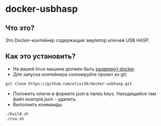 # docker-usbhasp

## Что это?

Это Docker-контейнер содержащий эмулятор ключей USB HASP.

## Как это установить?

- На вашей linux машине должен быть [развернут docker](https://www.digitalocean.com/community/tutorials/docker-ubuntu-18-04-1-ru).
- Для запуска контейнера склонируйте проект из git:
```Bash
git clone https://github.com/otiss36/docker-usbhasp.git
```
- Положить ключи в формате json в папку keys. Находящийся там файл example.json - удалить.
- Выполнить комманды.
```Bash
./build.sh
./run.sh
```